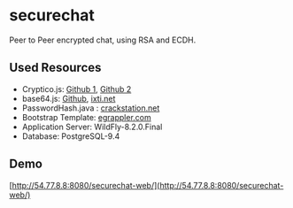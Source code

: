 securechat
==========

Peer to Peer encrypted chat, using RSA and ECDH.

Used Resources
--------------
- Cryptico.js: [Github 1](https://github.com/wwwtyro/cryptico), [Github 2](http://wwwtyro.github.io/cryptico/)
- base64.js: [Github](https://github.com/ixti), [ixti.net](http://ixti.net/development/javascript/2011/11/11/base64-encodedecode-of-utf8-in-browser-with-js.html)
- PasswordHash.java : [crackstation.net](http://crackstation.net/hashing-security.htm)
- Bootstrap Template: [egrappler.com](http://www.egrappler.com/templatevamp-free-twitter-bootstrap-admin-template/)
- Application Server: WildFly-8.2.0.Final
- Database: PostgreSQL-9.4

Demo
----
[http://54.77.8.8:8080/securechat-web/](http://54.77.8.8:8080/securechat-web/)
